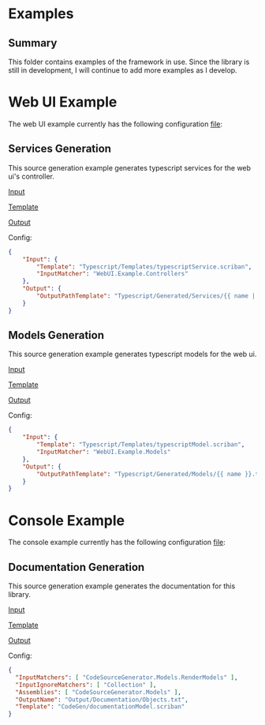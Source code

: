 # Examples

## Summary

This folder contains examples of the framework in use. Since the library is still in development, I will continue to add more examples as I develop.

# Web UI Example

The web UI example currently has the following configuration [file](https://github.com/JoshDiDuca/CodeSourceGenerator/blob/master/examples/WebUI.Example/codegen.json):

## Services Generation

This source generation example generates typescript services for the web ui's controller.

[Input](https://github.com/JoshDiDuca/CodeSourceGenerator/tree/master/examples/WebUI.Example/Controllers)

[Template](https://github.com/JoshDiDuca/CodeSourceGenerator/blob/master/examples/WebUI.Example/Typescript/Templates/typescriptService.scriban)

[Output](https://github.com/JoshDiDuca/CodeSourceGenerator/tree/master/examples/WebUI.Example/Typescript/Generated/Services)

Config:
```json
{
    "Input": {
        "Template": "Typescript/Templates/typescriptService.scriban",
        "InputMatcher": "WebUI.Example.Controllers"
    },
    "Output": {
        "OutputPathTemplate": "Typescript/Generated/Services/{{ name | string.replace 'Controller' 'Service' }}.ts"
    }
}
```


## Models Generation

This source generation example generates typescript models for the web ui.

[Input](https://github.com/JoshDiDuca/CodeSourceGenerator/tree/master/examples/WebUI.Example/Models)

[Template](https://github.com/JoshDiDuca/CodeSourceGenerator/blob/master/examples/WebUI.Example/Typescript/Templates/typescriptModel.scriban)

[Output](https://github.com/JoshDiDuca/CodeSourceGenerator/tree/master/examples/WebUI.Example/Typescript/Generated/Models)

Config:
```json
{
    "Input": {
        "Template": "Typescript/Templates/typescriptModel.scriban",
        "InputMatcher": "WebUI.Example.Models"
    },
    "Output": {
        "OutputPathTemplate": "Typescript/Generated/Models/{{ name }}.ts"
    }
}
```

# Console Example

The console example currently has the following configuration [file](https://github.com/JoshDiDuca/CodeSourceGenerator/blob/master/examples/ConsoleApp.Example/codegen.json):

## Documentation Generation

This source generation example generates the documentation for this library.

[Input](https://github.com/JoshDiDuca/CodeSourceGenerator/tree/master/CodeSourceGenerator.Models/RenderModels)

[Template](https://github.com/JoshDiDuca/CodeSourceGenerator/blob/master/examples/ConsoleApp.Example/CodeGen/documentationModel.scriban)

[Output](https://github.com/JoshDiDuca/CodeSourceGenerator/tree/master/examples/ConsoleApp.Example/Output/Documentation)

Config:
```json
{
  "InputMatchers": [ "CodeSourceGenerator.Models.RenderModels" ],
  "InputIgnoreMatchers": [ "Collection" ],
  "Assemblies": [ "CodeSourceGenerator.Models" ],
  "OutputName": "Output/Documentation/Objects.txt",
  "Template": "CodeGen/documentationModel.scriban"
}
```
